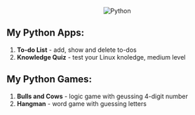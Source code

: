 <div align="center">

![Python](https://github.com/RadkaMat/application_python/blob/master/python_picture_small.png)

</div>

## My Python Apps:
>
1. **To-do List** - add, show and delete to-dos
2. **Knowledge Quiz** - test your Linux knoledge, medium level
>
>
## My Python Games:
>
1. **Bulls and Cows** - logic game with geussing 4-digit number
2. **Hangman** - word game with guessing letters
